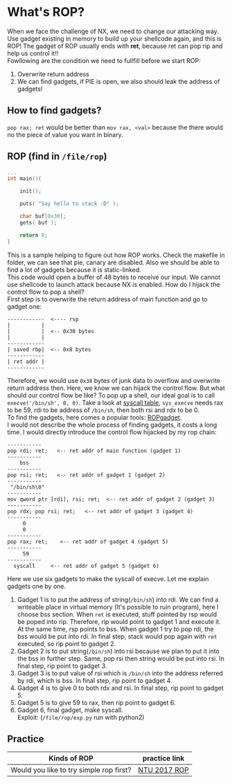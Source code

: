 # What's ROP?
When we face the challenge of NX, we need to change our attacking way. Use gadget existing in memory to build up your shellcode again, and this is ROP! The gadget of ROP usually ends with **ret**, because ret can pop rip and help us control it!!  
Fowllowing are the condition we need to fullfill before we start ROP:  
1. Overwrite return address  
2. We can find gadgets, if PIE is open, we also should leak the address of gadgets!    
  
## How to find gadgets?
`pop rax; ret` would be better than `mov rax, <val>` because the there would no the piece of value you want in binary.

## ROP (find in `/file/rop`)
```c
...
int main(){

    init();

    puts( "Say hello to stack :D" );

    char buf[0x30];
    gets( buf );

    return 0;
}
```
This is a sample helping to figure out how ROP works. Check the makefile in folder, we can see that pie, canary are disabled. Also we should be able to find a lot of gadgets because it is static-linked.  
This code would open a buffer of 48 bytes to receive our input. We cannot use shellcode to launch attack because NX is enabled. How do I hijack the control flow to pop a shell?  
First step is to overwrite the return address of main function and go to gadget one:  
```
------------  <---- rsp
|          |
|          |  <-- 0x30 bytes
|          |
------------
| saved rbp|  <-- 0x8 bytes
------------
| ret addr |
------------
```
Therefore, we would use `0x38` bytes of junk data to overflow and overwrite return address then. Here, we know we can hijack the control flow. But what should our control flow be like? To pop up a shell, our ideal goal is to call `execve('/bin/sh', 0, 0)`. Take a look at [syscall table](https://blog.rchapman.org/posts/Linux_System_Call_Table_for_x86_64/), `sys_execve` needs rax to be 59, rdi to be address of `/bin/sh`, then both rsi and rdx to be 0.  
To find the gadgets, here comes a popular tools: [ROPgadget](https://github.com/JonathanSalwan/ROPgadget).  
I would not describe the whole process of finding gadgets, it costs a long time. I would directly introduce the control flow hijacked by my rop chain:  
```
-----------
pop rdi; ret;   <-- ret addr of main function (gadget 1)
-----------
    bss
-----------
pop rsi; ret;   <-- ret addr of gadget 1 (gadget 2)
-----------
 "/bin/sh\0"
-----------
mov qword ptr [rdi], rsi; ret;  <-- ret addr of gadget 2 (gadget 3)
-----------
pop rdx; pop rsi; ret;   <-- ret addr of gadget 3 (gadget 4)
-----------
     0
     0
-----------
pop rax; ret;    <-- ret addr of gadget 4 (gadget 5)
-----------
     59
-----------
  syscall     <-- ret addr of gadget 5 (gadget 6)
```
Here we use six gadgets to make the syscall of execve. Let me explain gadgets one by one.  
1. Gadget 1 is to put the address of string(`/bin/sh`) into rdi. We can find a writeable place in virtual memory (It's possible to ruin program), here I choose bss section. When `ret` is executed, stuff pointed by rsp would be poped into rip. Therefore, rip would point to gadget 1 and execute it. At the same time, rsp points to bss. When gadget 1 try to pop rdi, the bss would be put into rdi. In final step, stack would pop again with `ret` executed, so rip point to gadget 2.  
2. Gadget 2 is to put string(`/bin/sh`) into rsi because we plan to put it into the bss in further step. Same, pop rsi then string would be put into rsi. In final step, rip point to gadget 3.  
3. Gadget 3 is to put value of rsi which is `/bin/sh` into the address referred by rdi, which is bss. In final step, rip point to gadget 4.  
4. Gadget 4 is to give 0 to both rdx and rsi. In final step, rip point to gadget 5.  
5. Gadget 5 is to give 59 to rax, then rip point to gadget 6.  
6. Gadget 6, final gadget, make syscall.  
Exploit: (`/file/rop/exp.py` run with python2)
  
## Practice  
Kinds of ROP | practice link  
------------ | --------------  
Would you like to try simple rop first? | [NTU 2017 ROP](https://github.com/shinmao/CTF-writeups/tree/master/NTU-CTF-2017/simple_rop)